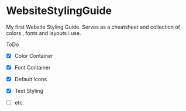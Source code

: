 # WebsiteStylingGuide
My first Website Styling Guide. Serves as a cheatsheet and collection of colors , fonts and layouts i use.

ToDo
- [x] Color Container
- [x] Font Container
- [x] Default Icons
- [x] Text Styling
- [ ] etc.

